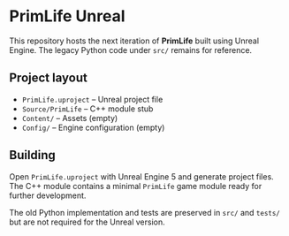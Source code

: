 # PrimLife Unreal

This repository hosts the next iteration of **PrimLife** built using Unreal Engine. The legacy Python code under `src/` remains for reference.

## Project layout

- `PrimLife.uproject` &ndash; Unreal project file
- `Source/PrimLife` &ndash; C++ module stub
- `Content/` &ndash; Assets (empty)
- `Config/` &ndash; Engine configuration (empty)

## Building

Open `PrimLife.uproject` with Unreal Engine 5 and generate project files. The C++ module contains a minimal `PrimLife` game module ready for further development.

The old Python implementation and tests are preserved in `src/` and `tests/` but are not required for the Unreal version.
